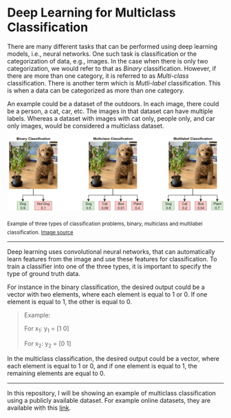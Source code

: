 # Deep Learning for Multiclass Classification

There are many different tasks that can be performed using deep learning models, i.e., neural networks. One such task is classification or the categorization of data, e.g., images. In the case when there is only two categorization, we would refer to that as *Binary* classification. However, if there are more than one category, it is referred to as *Multi-class* classification. There is another term which is *Mutli-label* classification. This is when a data can be categorized as more than one category.

An example could be a dataset of the outdoors. In each image, there could be a person, a cat, car, etc. The images in that dataset can have multiple labels. Whereas a dataset with images with cat only, people only, and car only images, would be considered a multiclass dataset.

![There are three types of classification problems, binary, multiclass and multilabel classification.](/misc/types_of_classification_examples.png)

<sub> Example of three types of classification problems, binary, multiclass and multilabel classification. [Image source](https://www.mathworks.com/help/deeplearning/ug/multilabel-image-classification-using-deep-learning.html)</sub>

---

Deep learning uses convolutional neural networks, that can automatically learn features from the image and use these features for classification. To train a classifier into one of the three types, it is important to specify the type of ground truth data.

For instance in the binary classification, the desired output could be a vector with two elements, where each element is equal to 1 or 0. If one element is equal to 1, the other is equal to 0.
> Example:
> 
> For x<sub>1</sub>: y<sub>1</sub> = [1 0]
> 
> For x<sub>2</sub>: y<sub>2</sub> = [0 1]

In the multiclass classification, the desired output could be a vector, where each element is equal to 1 or 0, and if one element is equal to 1, the remaining elements are equal to 0.


---


In this repository, I will be showing an example of multiclass classification using a publicly available dataset. For example online datasets, they are available with this [link](https://imerit.net/blog/22-free-image-datasets-for-computer-vision-all-pbm/).
